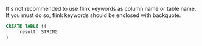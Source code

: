 It`s not recommended to use flink keywords as column name or table name. 
If you must do so, flink keywords should be enclosed with backquote.

```sql
CREATE TABLE t(
    `result` STRING
)
```